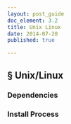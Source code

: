 ```yaml
---
layout: post_guide
doc_element: 3.2
title: Unix Linux
date: 2014-07-20
published: true

---
```


## &sect; Unix/Linux

### Dependencies

### Install Process
